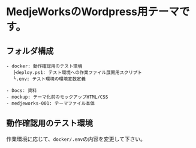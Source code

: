 # MedjeWorksのWordpress用テーマです。

## フォルダ構成
```
- docker: 動作確認用のテスト環境
 　├deploy.ps1: テスト環境への作業ファイル展開用スクリプト
 　└.env: テスト環境の環境変数定義
 
- Docs: 資料
- mockup: テーマ化前のモックアップHTML/CSS
- medjeworks-001: テーマファイル本体
```

## 動作確認用のテスト環境
作業環境に応じて、`docker/.env`の内容を変更して下さい。